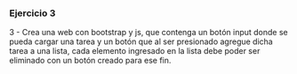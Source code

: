 ### Ejercicio 3

3 - Crea una web con bootstrap y js, que contenga un botón input donde se pueda cargar una tarea y un botón que al ser presionado agregue dicha tarea a una lista, cada elemento ingresado en la lista debe poder ser eliminado con un botón creado para ese fin.
